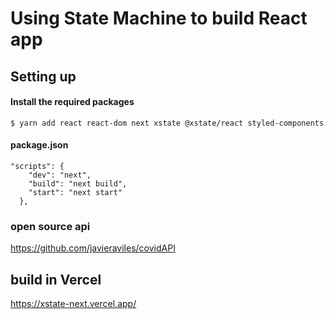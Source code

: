 # Using State Machine to build React app

## Setting up
#### Install the required packages

```
$ yarn add react react-dom next xstate @xstate/react styled-components
```

#### package.json

```
"scripts": {
    "dev": "next",
    "build": "next build",
    "start": "next start"
  },
```
### open source api
https://github.com/javieraviles/covidAPI

## build in Vercel
https://xstate-next.vercel.app/
